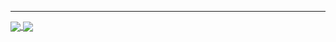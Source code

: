<!-- [![42 Profile Card](https://1337-readme.vercel.app/api/profile?cursus=42cursus&login=oaizab)](https://github.com/mohouyizme/1337-readme) -->
<!-- <p align="center"><img src="https://badge42.herokuapp.com/api/stats/oaizab?cursus=42cursus&darkmode=true"> </p> -->
<!-- https://badge.mediaplus.ma/ -->
<!-- [![oaizab's 42 stats](https://badge.mediaplus.ma/black/oaizab)](https://github.com/oaizab) -->
<hr />
<a href="https://github.com/oaizab?tab=repositories">
  <img align="center" src="https://github-readme-stats.vercel.app/api/top-langs/?username=oaizab&theme=light"/>
</a>
<a href="https://github.com/oaizab?tab=repositories">
 <img align="center" src="https://github-readme-stats.vercel.app/api?username=oaizab&line_height=40&show_icons=true&theme=light">
</a>
